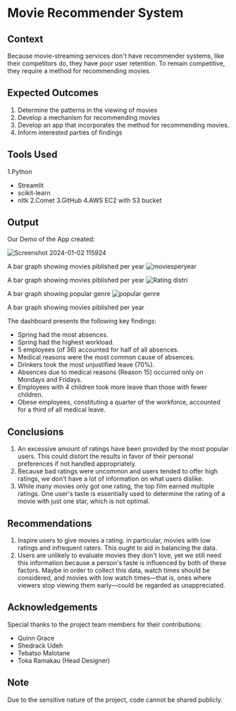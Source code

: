 # Movie Recommender System

## Context
Because movie-streaming services don't have recommender systems, like their competitors do, they have poor user retention. To remain competitive, they require a method for recommending movies.

## Expected Outcomes
1. Determine the patterns in the viewing of movies
2. Develop a mechanism for recommending movies
3. Develop an app that incorporates the method for recommending movies.
4. Inform interested parties of findings

## Tools Used
1.Python
  - Streamlit
  - scikit-learn
  - nltk
2.Comet
3.GitHub
4.AWS EC2 with S3 bucket

## Output

Our Demo of the App created: 

![Screenshot 2024-01-02 115924](https://github.com/Toka008/HR-Case-Study-Absenteeism-Insights-and-Performance-Improvement/assets/63381061/18f18c6f-0146-4cf1-a6e5-deb34628826a)

A bar graph showing movies piblished per year
![moviesperyear](https://github.com/Toka008/movie-recommender/assets/63381061/c2d706a0-079a-48b1-ad73-ede3a62f192d)

A bar graph showing movies piblished per year
![Rating distri](https://github.com/Toka008/movie-recommender/assets/63381061/546a2518-9cc8-4187-9215-985aa152e6e9)

A bar graph showing popular genre
![popular genre](https://github.com/Toka008/movie-recommender/assets/63381061/bfd7c8c5-c178-4150-ac31-17f690553bf8)

A bar graph showing movies piblished per year

The dashboard presents the following key findings:

- Spring had the most absences.
- Spring had the highest workload.
- 5 employees (of 36) accounted for half of all absences.
- Medical reasons were the most common cause of absences.
- Drinkers took the most unjustified leave (70%).
- Absences due to medical reasons (Reason 15) occurred only on Mondays and Fridays.
- Employees with 4 children took more leave than those with fewer children.
- Obese employees, constituting a quarter of the workforce, accounted for a third of all medical leave.

## Conclusions
1. An excessive amount of ratings have been provided by the most popular users. This could distort the results in favor of their personal preferences if not handled appropriately.
2. Because bad ratings were uncommon and users tended to offer high ratings, we don't have a lot of information on what users dislike.
3. While many movies only got one rating, the top film earned multiple ratings. One user's taste is essentially used to determine the rating of a movie with just one star, which is not optimal.


## Recommendations
1. Inspire users to give movies a rating. in particular, movies with low ratings and infrequent raters. This ought to aid in balancing the data.
2. Users are unlikely to evaluate movies they don't love, yet we still need this information because a person's taste is influenced by both of these factors. Maybe in order to collect this data, watch times should be considered, and movies with low watch times—that is, ones where viewers stop viewing them early—could be regarded as unappreciated.

## Acknowledgements
Special thanks to the project team members for their contributions:

- Quinn Grace
- Shedrack Udeh
- Tebatso Malotane
- Toka Ramakau (Head Designer)

## Note
Due to the sensitive nature of the project, code cannot be shared publicly.

